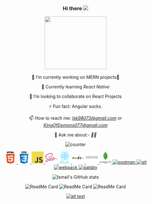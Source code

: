<div align="center">
  
### Hi there <img src="https://raw.githubusercontent.com/aemmadi/aemmadi/master/wave.gif" width="30px">

<img src="https://user-images.githubusercontent.com/42185028/97043264-d1d78080-158f-11eb-9616-4ddea3ba5fdb.gif" width="200" height="170"/>

🌱 I’m currently working on MERN projects🥱

🔭 Currently learning _React Native_

👯 I’m looking to collaborate on React Projects

⚡ Fun fact: Angular sucks.

📫 How to reach me: *Isk98073@gmail.com *or* KingOfDemons077@gmail.com*

💬 Ask me about:- _🤷‍♂️_

![counter](https://enqitqkmp6w3302.m.pipedream.net)

 <p align="centre">
    <a href="https://www.w3.org/html/" target="_blank"> <img src="https://raw.githubusercontent.com/devicons/devicon/master/icons/html5/html5-original-wordmark.svg" alt="html5" width="40" height="40"/> </a>
    <a href="https://www.w3schools.com/css/" target="_blank"> <img src="https://raw.githubusercontent.com/devicons/devicon/master/icons/css3/css3-original-wordmark.svg" alt="css3" width="40" height="40"/> </a>
    <a href="https://developer.mozilla.org/en-US/docs/Web/JavaScript" target="_blank"> <img src="https://raw.githubusercontent.com/devicons/devicon/master/icons/javascript/javascript-original.svg" alt="javascript" width="40" height="40"/> </a>
<a href="https://sass-lang.com" target="_blank"> <img src="https://raw.githubusercontent.com/devicons/devicon/master/icons/sass/sass-original.svg" alt="sass" width="40" height="40"/> </a>
<a href="https://reactjs.org/" target="_blank"> <img src="https://raw.githubusercontent.com/devicons/devicon/master/icons/react/react-original-wordmark.svg" alt="react" width="40" height="40"/> </a>
      <a href="https://nodejs.org" target="_blank"> <img src="https://raw.githubusercontent.com/devicons/devicon/master/icons/nodejs/nodejs-original-wordmark.svg" alt="nodejs" width="40" height="40"/> </a>
    <a href="https://expressjs.com" target="_blank"> <img src="https://raw.githubusercontent.com/devicons/devicon/master/icons/express/express-original-wordmark.svg" alt="express" width="40" height="40"/> </a>
    <a href="https://www.mongodb.com/" target="_blank"> <img src="https://raw.githubusercontent.com/devicons/devicon/master/icons/mongodb/mongodb-original-wordmark.svg" alt="mongodb" width="40" height="40"/> </a>
<a href="https://www.postman.com/" target="_blank"> <img src="https://www.vectorlogo.zone/logos/getpostman/getpostman-icon.svg" alt="postman" width="40" height="40"/> </a>
<a href="https://git-scm.com/" target="_blank"> <img src="https://www.vectorlogo.zone/logos/git-scm/git-scm-icon.svg" alt="git" width="40" height="40"/> </a>
<a href="https://webpack.js.org/" target="_blank"> <img src="https://www.vectorlogo.zone/logos/js_webpack/js_webpack-icon.svg" alt="webpack" width="40" height="40"/> </a>
<a href="https://www.gatsbyjs.com/" target="_blank"> <img src="https://www.vectorlogo.zone/logos/gatsbyjs/gatsbyjs-icon.svg" alt="gatsby" width="40" height="40"/> </a>
    </p>

![Ismail's GitHub stats](https://github-readme-stats.vercel.app/api?username=sk-ismail&show_icons=true&theme=radical)

![ReadMe Card](https://github-readme-stats.vercel.app/api/pin/?username=sk-ismail&repo=FlightBookingApp&theme=tokyonight) ![ReadMe Card](https://github-readme-stats.vercel.app/api/pin/?username=sk-ismail&repo=Netflix-Clone&theme=tokyonight)
![ReadMe Card](https://github-readme-stats.vercel.app/api/pin/?username=sk-ismail&repo=Home-Jam-code&theme=tokyonight)

[![alt text][1.1]][1]

[1.1]: http://i.imgur.com/tXSoThF.png
[1]: https://twitter.com/irfan_sk_

</div>

<!--
**sk-ismail/sk-ismail** is a ✨ _special_ ✨ repository because its `README.md` (this file) appears on your GitHub profile.

Here are some ideas to get you started:

 [![Top Langs](https://github-readme-stats.vercel.app/api/top-langs/?username=sk-ismail&langs_count=10&theme=highcontrast)](https://github.com/sk-ismail/github-readme-stats)
>![giphy4](https://user-images.githubusercontent.com/42185028/97043264-d1d78080-158f-11eb-9616-4ddea3ba5fdb.gif)

- 🤔 I’m looking for help with ...


- 😄 Pronouns: ...

-->
